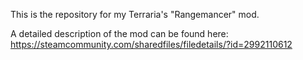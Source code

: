 This is the repository for my Terraria's "Rangemancer" mod.

A detailed description of the mod can be found here: https://steamcommunity.com/sharedfiles/filedetails/?id=2992110612

